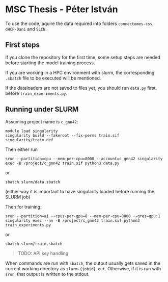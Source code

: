 # MSC Thesis - Péter István

To use the code, aquire the data required into folders `connectomes-csv`, `dHCP-Dani` and `SLCN`.

## First steps

If you clone the repository for the first time, some setup steps are needed before starting the model training process.

If you are working in a HPC environment with slurm, the corresponding `.sbatch` file to be executed will be mentioned.

If the dataloaders are not saved to files yet, you should run `data.py` first, before `train_experiments.py`.

## Running under SLURM

Assuming project name is `c_gnn42`:
```
module load singularity
singularity build --fakeroot --fix-perms train.sif singularity/train.def
```
Then either run
```
srun --partition=cpu --mem-per-cpu=8000 --account=c_gnn42 singularity exec -B /project/c_gnn42 train.sif python3 data.py
```
or
```
sbatch slurm/data.sbatch
```
(either way it is important to have singularity loaded before running the SLURM job)

Then for training:
```
srun --partition=ai --cpus-per-gpu=8 --mem-per-cpu=8000 --gres=gpu:1 singularity exec --nv -B /project/c_gnn42 train.sif python3 train_experiments.py
```
or
```
sbatch slurm/train.sbatch
```

> TODO: API key handling

When commands are run with `sbatch`, the output usually gets saved in the current working directory as `slurm-{jobid}.out`. Otherwise, if it is run with `srun`, that output is written to the stdout.